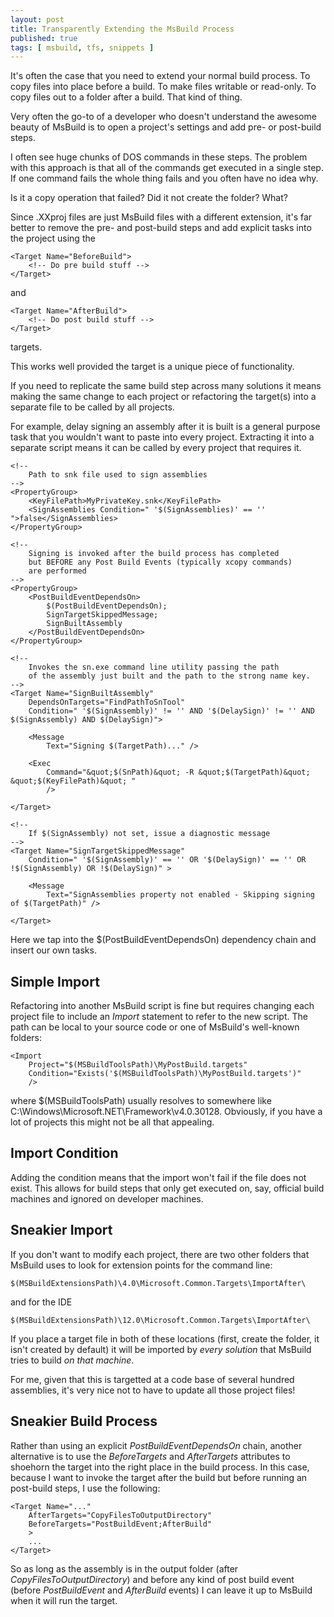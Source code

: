 ```yaml
---
layout: post
title: Transparently Extending the MsBuild Process
published: true
tags: [ msbuild, tfs, snippets ]
---
```


It's often the case that you need to extend your normal build process. To copy
files into place before a build. To make files writable or read-only. To 
copy files out to a folder after a build. That kind of thing.

Very often the go-to of a developer who doesn't understand the awesome beauty 
of MsBuild is to open a project's settings and add pre- or post-build steps.

I often see huge chunks of DOS commands in these steps. The problem with 
this approach is that all of the commands get executed in a single step. If 
one command fails the whole thing fails and you often have no idea why. 

Is it a copy operation that failed? Did it not create the folder? What?

Since .XXproj files are just MsBuild files with a different extension, it's 
far better to remove the pre- and post-build steps and add explicit tasks into 
the project using the 

	<Target Name="BeforeBuild">
		<!-- Do pre build stuff -->
	</Target>

and 

	<Target Name="AfterBuild">
		<!-- Do post build stuff -->
	</Target>

targets.

This works well provided the target is a unique piece of functionality.

If you need to replicate the same build step across many solutions it means 
making the same change to each project or refactoring the target(s) into a 
separate file to be called by all projects. 

For example, delay signing an assembly after it is built is a general purpose
 task that you wouldn't want to paste into every project. Extracting it into
 a separate script means it can be called by every project that requires it.

<Project xmlns="http://schemas.microsoft.com/developer/msbuild/2003">
		
	<!-- 
		Path to snk file used to sign assemblies 
	-->
	<PropertyGroup>
		<KeyFilePath>MyPrivateKey.snk</KeyFilePath>
		<SignAssemblies Condition=" '$(SignAssemblies)' == '' ">false</SignAssemblies>
	</PropertyGroup>
		
	<!-- 
		Signing is invoked after the build process has completed 
		but BEFORE any Post Build Events (typically xcopy commands)
		are performed
	-->	
	<PropertyGroup>
		<PostBuildEventDependsOn>
			$(PostBuildEventDependsOn);
			SignTargetSkippedMessage;
			SignBuiltAssembly
		</PostBuildEventDependsOn>
	</PropertyGroup>
	
	<!-- 
		Invokes the sn.exe command line utility passing the path 
		of the assembly just built and the path to the strong name key.
	-->
	<Target Name="SignBuiltAssembly" 
		DependsOnTargets="FindPathToSnTool" 
		Condition=" '$(SignAssembly)' != '' AND '$(DelaySign)' != '' AND $(SignAssembly) AND $(DelaySign)"> 
	
		<Message 
			Text="Signing $(TargetPath)..." />
			
		<Exec 
			Command="&quot;$(SnPath)&quot; -R &quot;$(TargetPath)&quot; &quot;$(KeyFilePath)&quot; " 
			/>
	
	</Target>
	
	<!-- 
		If $(SignAssembly) not set, issue a diagnostic message 
	-->
	<Target Name="SignTargetSkippedMessage" 
		Condition=" '$(SignAssembly)' == '' OR '$(DelaySign)' == '' OR !$(SignAssembly) OR !$(DelaySign)" >
		
		<Message 
			Text="SignAssemblies property not enabled - Skipping signing of $(TargetPath)" />
			
	</Target>
</Project>

Here we tap into the $(PostBuildEventDependsOn) dependency chain and insert our
own tasks.

## Simple Import

Refactoring into another MsBuild script is fine but requires changing each 
project file to include an *Import* statement to refer to the new script. The path
can be local to your source code or one of MsBuild's well-known folders: 

	<Import 
		Project="$(MSBuildToolsPath)\MyPostBuild.targets" 
		Condition="Exists('$(MSBuildToolsPath)\MyPostBuild.targets')" 
		/>

where $(MSBuildToolsPath) usually resolves to somewhere like C:\Windows\Microsoft.NET\Framework\v4.0.30128.
Obviously, if you have a lot of projects this might not be all that appealing.

## Import Condition

Adding the condition means that the import won't fail if the file does not exist.
This allows for build steps that only get executed on, say, official build 
machines and ignored on developer machines.

## Sneakier Import

If you don't want to modify each project, there are two other folders that MsBuild
uses to look for extension points for the command line:

	$(MSBuildExtensionsPath)\4.0\Microsoft.Common.Targets\ImportAfter\

and for the IDE

	$(MSBuildExtensionsPath)\12.0\Microsoft.Common.Targets\ImportAfter\

If you place a target file in both of these locations (first, create the folder, 
it isn't created by default) it will be imported by *every solution* that 
MsBuild tries to build *on that machine*.

For me, given that this is targetted at a code base of several hundred assemblies, it's
very nice not to have to update all those project files!

## Sneakier Build Process

Rather than using an explicit *PostBuildEventDependsOn* chain, another alternative 
is to use the *BeforeTargets* and *AfterTargets* attributes to shoehorn the 
target into the right place in the build process. In this case, because I want to 
invoke the target after the build but before running an post-build steps, I 
use the following:

	<Target Name="..."
		AfterTargets="CopyFilesToOutputDirectory" 
		BeforeTargets="PostBuildEvent;AfterBuild" 
		>
		...
	</Target>	

So as long as the assembly is in the output folder (after *CopyFilesToOutputDirectory*) 
and before any kind of post build event (before *PostBuildEvent* and *AfterBuild* events) I 
can leave it up to MsBuild when it will run the target.

